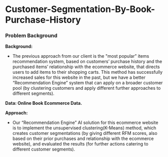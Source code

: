 # Customer-Segmentation-By-Book-Purchase-History

### Problem Background

**Background:** 
- The previous approach from our client is the "most popular” items recommendation system, based on customers’ purchase history and the purchased items’ relationship with the ecommerce website, that directs users to add items to their shopping carts. This method has successfully increased sales for this website in the past, but we have a better “Recommendation Engine” system that can apply on a broader customer pool (by clustering customers and apply different further approaches to different segments). 

**Data: Online Book Ecommerce Data.**

**Approach:** 
- Our “Recommendation Engine” AI solution for this ecommerce website is to implement the unsupervised clustering(K-Means) method, which creates customer segmentations (by giving different RFM scores, also based on their prior purchases and relationship with the ecommerce website), and evaluated the results (for further actions catering to different customer segments).

